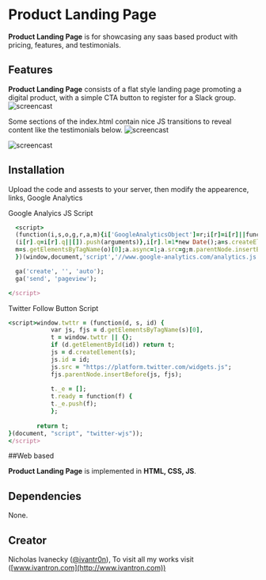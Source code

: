 # Product Landing Page

**Product Landing Page** is for showcasing any saas based product with pricing, features, and testimonials.

## Features

**Product Landing Page** consists of a flat style landing page promoting a digital product, with a simple CTA button to register for a Slack group.
![screencast](http://g.recordit.co/LwrTP6HFQb.gif)

Some sections of the index.html contain nice JS transitions to reveal content like the testimonials below. 
![screencast](http://g.recordit.co/PHHCzVULZd.gif)

![screencast](http://g.recordit.co/0EG88azNyE.gif)

## Installation

Upload the code and assests to your server, then modify the appearence, links, Google Analytics 

Google Analyics JS Script
```ruby
  <script>
  (function(i,s,o,g,r,a,m){i['GoogleAnalyticsObject']=r;i[r]=i[r]||function(){
  (i[r].q=i[r].q||[]).push(arguments)},i[r].l=1*new Date();a=s.createElement(o),
  m=s.getElementsByTagName(o)[0];a.async=1;a.src=g;m.parentNode.insertBefore(a,m)
  })(window,document,'script','//www.google-analytics.com/analytics.js','ga');

  ga('create', '', 'auto');
  ga('send', 'pageview');

</script>
```

Twitter Follow Button Script
```ruby
<script>window.twttr = (function(d, s, id) {
            var js, fjs = d.getElementsByTagName(s)[0],
            t = window.twttr || {};
            if (d.getElementById(id)) return t;
            js = d.createElement(s);
            js.id = id;
            js.src = "https://platform.twitter.com/widgets.js";
            fjs.parentNode.insertBefore(js, fjs);
 
            t._e = [];
            t.ready = function(f) {
            t._e.push(f);
            };
 
        return t;
}(document, "script", "twitter-wjs"));
</script>
```

##Web based

**Product Landing Page** is implemented in **HTML, CSS, JS**.

## Dependencies

None.

## Creator

Nicholas Ivanecky ([@ivantr0n](http://twitter.com/ivantr0n)), To visit all my works visit ([www.ivantron.com](http://www.ivantron.com))



